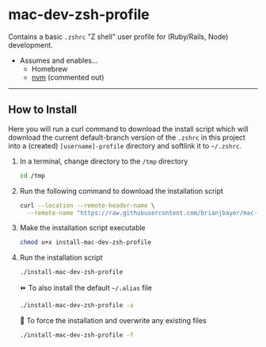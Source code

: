 # mac-dev-zsh-profile

Contains a basic `.zshrc` "Z shell" user profile
for (Ruby/Rails, Node) development.

* Assumes and enables...
  * Homebrew
  * [nvm](https://github.com/nvm-sh/nvm) (commented out)

---

## How to Install
Here you will run a curl command to download the install script
which will download the current default-branch version of
the `.zshrc` in this project into a (created) `[username]-profile`
directory and softlink it to `~/.zshrc`.

1. In a terminal, change directory to the `/tmp` directory
   ```bash
   cd /tmp
   ```

2. Run the following command to download the installation script
   ```bash
   curl --location --remote-header-name \
     --remote-name "https://raw.githubusercontent.com/brianjbayer/mac-dev-zsh-profile/main/install-mac-dev-zsh-profile"
   ```

3. Make the installation script executable
   ```bash
   chmod u+x install-mac-dev-zsh-profile
   ```

4. Run the installation script
   ```bash
   ./install-mac-dev-zsh-profile
   ```

   :fast_forward: To also install the default `~/.alias` file
   ```bash
   ./install-mac-dev-zsh-profile -a
   ```

   :hammer: To force the installation and overwrite any existing files
   ```bash
   ./install-mac-dev-zsh-profile -f
   ```
